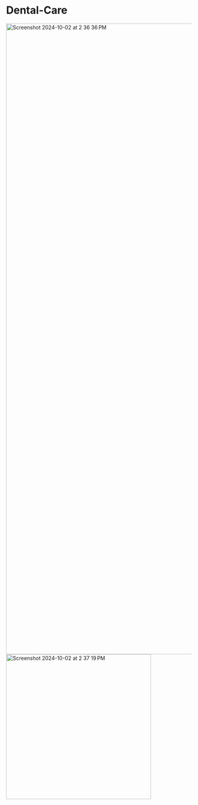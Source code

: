 # Dental-Care
<img width="1710" alt="Screenshot 2024-10-02 at 2 36 36 PM" src="https://github.com/user-attachments/assets/c8f85e15-441e-4f9f-b5fa-5685f16e55c2">
<img width="393" alt="Screenshot 2024-10-02 at 2 37 19 PM" src="https://github.com/user-attachments/assets/c4cc1232-8409-4b46-8cdd-2ca018a4ad8a">
